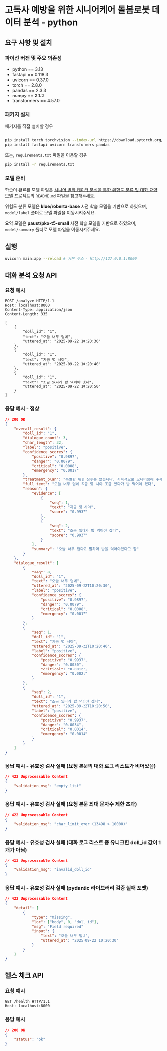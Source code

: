 # 고독사 예방을 위한 시니어케어 돌봄로봇 데이터 분석 - python

## 요구 사항 및 설치

### 파이선 버전 및 주요 의존성

-   python == 3.13
-   fastapi == 0.118.3
-   uvicorn == 0.37.0
-   torch == 2.8.0
-   pandas == 2.3.3
-   numpy == 2.1.2
-   transformers == 4.57.0

### 패키지 설치

패키지를 직접 설치할 경우

```bash

pip install torch torchvision --index-url https://download.pytorch.org/whl/cu129 # 개발 환경에 따라 주의
pip install fastapi uvicorn transformers pandas
```

또는, `requirements.txt` 파일을 이용할 경우

```bash
pip install -r requirements.txt
```

### 모델 준비

학습이 완료된 모델 파일은 [시니어 발화 데이터 분석을 통한 위험도 분류 및 대화 요약 모델](https://github.com/odigano/pkdt-ai_carebot_risk_detection_data_kisti) 프로젝트의 `README.md` 파일을 참고해주세요.

위험도 분류 모델은 **klue/roberta-base** 사전 학습 모델을 기반으로 하였으며, `model/label` 폴더로 모델 파일을 이동시켜주세요.

요약 모델은 **paust/pko-t5-small** 사전 학습 모델을 기반으로 하였으며, `model/summary` 폴더로 모델 파일을 이동시켜주세요.

## 실행

```bash
uvicorn main:app --reload # 기본 주소 - http://127.0.0.1:8000
```

## 대화 분석 요청 API

### 요청 예시

```
POST /analyze HTTP/1.1
Host: localhost:8000
Content-Type: application/json
Content-Length: 335

[
    {
        "doll_id": "1",
        "text": "오늘 너무 덥네",
        "uttered_at": "2025-09-22 10:20:30"
    },
    {
        "doll_id": "1",
        "text": "지금 몇 시야",
        "uttered_at": "2025-09-22 10:20:40"
    },
    {
        "doll_id": "1",
        "text": "조금 있다가 밥 먹어야 겠다",
        "uttered_at": "2025-09-22 10:20:50"
    }
]
```

### 응답 예시 - 정상

```json
// 200 OK
{
    "overall_result": {
        "doll_id": "1",
        "dialogue_count": 3,
        "char_length": 32,
        "label": "positive",
        "confidence_scores": {
            "positive": "0.9897",
            "danger": "0.0079",
            "critical": "0.0008",
            "emergency": "0.0017"
        },
        "treatment_plan": "특별한 위험 징후는 없습니다. 지속적으로 모니터링해 주세요.",
        "full_text": "오늘 너무 덥네 지금 몇 시야 조금 있다가 밥 먹어야 겠다",
        "reason": {
            "evidence": [
                {
                    "seq": 1,
                    "text": "지금 몇 시야",
                    "score": "0.9937"
                },
                {
                    "seq": 2,
                    "text": "조금 있다가 밥 먹어야 겠다",
                    "score": "0.9937"
                }
            ],
            "summary": "오늘 너무 덥다고 말하며 밥을 먹어야겠다고 함"
        }
    },
    "dialogue_result": [
        {
            "seq": 0,
            "doll_id": "1",
            "text": "오늘 너무 덥네",
            "uttered_at": "2025-09-22T10:20:30",
            "label": "positive",
            "confidence_scores": {
                "positive": "0.9897",
                "danger": "0.0079",
                "critical": "0.0008",
                "emergency": "0.0017"
            }
        },
        {
            "seq": 1,
            "doll_id": "1",
            "text": "지금 몇 시야",
            "uttered_at": "2025-09-22T10:20:40",
            "label": "positive",
            "confidence_scores": {
                "positive": "0.9937",
                "danger": "0.0030",
                "critical": "0.0012",
                "emergency": "0.0021"
            }
        },
        {
            "seq": 2,
            "doll_id": "1",
            "text": "조금 있다가 밥 먹어야 겠다",
            "uttered_at": "2025-09-22T10:20:50",
            "label": "positive",
            "confidence_scores": {
                "positive": "0.9937",
                "danger": "0.0034",
                "critical": "0.0014",
                "emergency": "0.0014"
            }
        }
    ]
}
```

### 응답 예시 - 유효성 검사 실패 (요청 본문의 대화 로그 리스트가 비어있음)

```json
// 422 Unprocessable Content
{
    "validation_msg": "empty_list"
}
```

### 응답 예시 - 유효성 검사 실패 (요청 본문 최대 문자수 제한 초과)

```json
// 422 Unprocessable Content
{
    "validation_msg": "char_limit_over (13498 > 10000)"
}
```

### 응답 예시 - 유효성 검사 실패 (대화 로그 리스트 중 유니크한 doll_id 값이 1개가 아님)

```json
// 422 Unprocessable Content
{
    "validation_msg": "invalid_doll_id"
}
```

### 응답 예시 - 유효성 검사 실패 (pydantic 라이브러리 검증 실패 포맷)

```json
// 422 Unprocessable Content
{
    "detail": [
        {
            "type": "missing",
            "loc": ["body", 0, "doll_id"],
            "msg": "Field required",
            "input": {
                "text": "오늘 너무 덥네",
                "uttered_at": "2025-09-22 10:20:30"
            }
        }
    ]
}
```

## 헬스 체크 API

### 요청 예시

```
GET /health HTTP/1.1
Host: localhost:8000
```

### 응답 예시

```json
// 200 OK
{
    "status": "ok"
}
```
